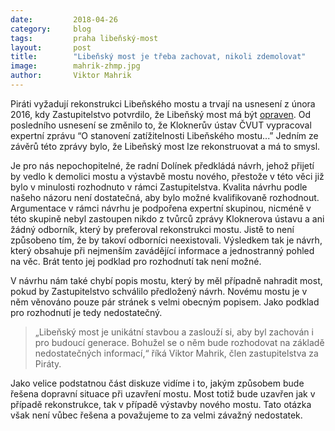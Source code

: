 ```yaml
---
date:         2018-04-26
category:     blog
tags:         praha libeňský-most
layout:       post
title:        "Libeňský most je třeba zachovat, nikoli zdemolovat" 
image:        mahrik-zhmp.jpg
author:       Viktor Mahrik
---
```


Piráti vyžadují rekonstrukci Libeňského mostu a trvají na usnesení z února 2016, kdy Zastupitelstvo potvrdilo, že Libeňský most má být [opraven](https://praha.pirati.cz/zastupitelstvo-unor-2016.html). Od posledního usnesení se změnilo to, že Kloknerův ústav ČVUT vypracoval expertní zprávu “O stanovení zatížitelnosti Libeňského mostu...” Jedním ze závěrů této zprávy bylo, že Libeňský most lze rekonstruovat a má to smysl.

Je pro nás nepochopitelné, že radní Dolínek předkládá návrh, jehož přijetí by vedlo k demolici mostu a výstavbě mostu nového, přestože v této věci již bylo v minulosti rozhodnuto v rámci Zastupitelstva. Kvalita návrhu podle našeho názoru není dostatečná, aby bylo možné kvalifikovaně rozhodnout. Argumentace v rámci návrhu je podpořena expertní skupinou, nicméně v této skupině nebyl zastoupen nikdo z tvůrců zprávy Kloknerova ústavu a ani žádný odborník, který by preferoval rekonstrukci mostu. Jistě to není způsobeno tím, že by takoví odborníci neexistovali. Výsledkem tak je návrh, který obsahuje při nejmenším zavádějící informace a jednostranný pohled na věc. Brát tento jej podklad pro rozhodnutí tak není možné. 

V návrhu nám také chybí popis mostu, který by měl případně nahradit most, pokud by Zastupitelstvo schválilo předložený návrh. Novému mostu je v něm věnováno pouze pár stránek s velmi obecným popisem. Jako podklad pro rozhodnutí je tedy nedostatečný.

> „Libeňský most je unikátní stavbou a zaslouží si, aby byl zachován i pro budoucí generace. Bohužel se o něm bude rozhodovat na základě nedostatečných informací,“ říká Viktor Mahrik, člen zastupitelstva za Piráty.

Jako velice podstatnou část diskuze vidíme i to, jakým způsobem bude řešena dopravní situace při uzavření mostu. Most totiž bude uzavřen jak v případě rekonstrukce, tak v případě výstavby nového mostu. Tato otázka však není vůbec řešena a považujeme to za velmi závažný nedostatek.
